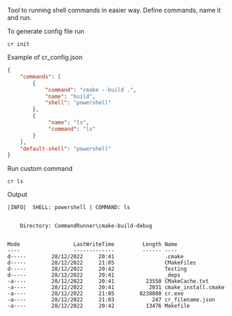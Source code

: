 Tool to running shell commands in easier way.
Define commands, name it and run.

To generate config file run
```shell
cr init
```

Example of cr_config.json
```json
{
    "commands": [
        {
            "command": "cmake --build .",
            "name": "build",
            "shell": "powershell"
        },
        {
             "name": "ls",
             "command": "ls"
        }
    ],
    "default-shell": "powershell"
}

```

Run custom command
```shell
cr ls
```

Output
```shell
|INFO|  SHELL: powershell | COMMAND: ls


    Directory: CommandRunner\cmake-build-debug


Mode                 LastWriteTime         Length Name
----                 -------------         ------ ----
d-----        28/12/2022     20:41                .cmake
d-----        28/12/2022     21:05                CMakeFiles
d-----        28/12/2022     20:42                Testing
d-----        28/12/2022     20:41                _deps
-a----        28/12/2022     20:41          23550 CMakeCache.txt
-a----        28/12/2022     20:41           2031 cmake_install.cmake
-a----        28/12/2022     21:05        8238080 cr.exe
-a----        28/12/2022     21:03            247 cr_filename.json
-a----        28/12/2022     20:42          13476 Makefile
```

